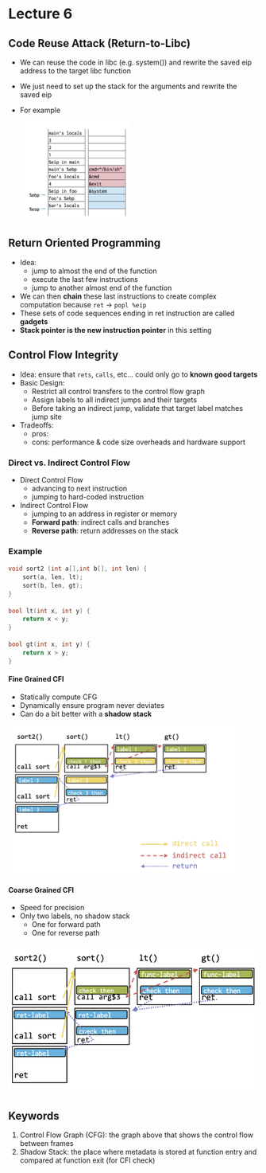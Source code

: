 # Lecture 6

## Code Reuse Attack (Return-to-Libc)

- We can reuse the code in libc (e.g. system()) and rewrite the saved eip address to the target libc function
- We just need to set up the stack for the arguments and rewrite the saved eip
- For example

  <img src="./images/6_1.png" height="200ch"></img>

## Return Oriented Programming

- Idea:
  - jump to almost the end of the function
  - execute the last few instructions
  - jump to another almost end of the function
- We can then **chain** these last instructions to create complex computation because `ret` $\rightarrow$ `popl %eip`
- These sets of code sequences ending in ret instruction are called **gadgets**
- **Stack pointer is the new instruction pointer** in this setting

## Control Flow Integrity

- Idea: ensure that `rets`, `calls`, etc... could only go to **known good targets**
- Basic Design:
  - Restrict all control transfers to the control flow graph
  - Assign labels to all indirect jumps and their targets
  - Before taking an indirect jump, validate that target label matches jump site
- Tradeoffs:
  - pros:
  - cons: performance & code size overheads and hardware support

### Direct vs. Indirect Control Flow

- Direct Control Flow
  - advancing to next instruction
  - jumping to hard-coded instruction
- Indirect Control Flow
  - jumping to an address in register or memory
  - **Forward path**: indirect calls and branches
  - **Reverse path**: return addresses on the stack

### Example

```c
void sort2 (int a[],int b[], int len) {
	sort(a, len, lt);
	sort(b, len, gt);
}

bool lt(int x, int y) {
	return x < y;
}

bool gt(int x, int y) {
	return x > y;
}
```

#### Fine Grained CFI

- Statically compute CFG
- Dynamically ensure program never deviates
- Can do a bit better with a **shadow stack**

<img src="./images/6_2.png" height="300ch"></img>

#### Coarse Grained CFI

- Speed for precision
- Only two labels, no shadow stack
  - One for forward path
  - One for reverse path

<img src="./images/6_3.png" height="300ch"></img>

## Keywords

1. Control Flow Graph (CFG): the graph above that shows the control flow between frames
2. Shadow Stack: the place where metadata is stored at function entry and compared at function exit (for CFI check)
